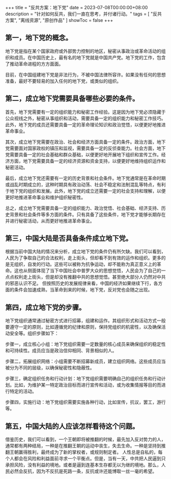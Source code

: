 +++
title = "反共方案：地下党"
date = 2023-07-08T00:00:00+08:00
description = "针对如何反共，我们一直在思考，并付诸行动。"
tags = [
    "反共方案",
    "离线资源",
    "原创作品"
]
showToc = false
+++

## 第一，地下党的概念。

地下党是指在某个国家政府或外部势力控制的地区，秘密从事政治或革命活动的组织和成员。在中国历史上，最有名的地下党就是中国共产党。地下党的工作，包含了推动革命进程的方方面面。

目前，在中国组建地下党是非法行为，不被中国法律所容许。如果没有任何的思想准备，最好不要轻易的加入任何的地下党，或类似的组织。

## 第二，成立地下党需要具备哪些必要的条件。

首先，地下党需要有一定的组织能力和秘密工作经验。这是因为地下党必须隐藏于公众视线之外，秘密从事组织和活动，需要具备一定的组织能力和秘密工作技巧。此外，地下党的成员还需要具备一定的革命理论知识和政治觉悟，以便更好地推进革命事业。

其次，成立地下党需要在政治、社会和经济方面具备一定的条件。政治方面，地下党需要面对国家政权的镇压和监视，需要具备一定的反侦查能力。社会方面，地下党需要具备一定的社会基础和群众基础，以便更好地开展地下组织和宣传工作。经济方面，地下党需要具备一定的经济资源和资金支持，以便更好地维持组织运作和秘密活动。

最后，成立地下党还需要有一定的历史背景和社会条件。地下党通常是在革命时期或战乱时期成立的，这种时期具有政治动荡、社会不稳定和法制混乱等特点，有利于地下党的组织和发展。此外，地下党的成立还需要一定的社会支持和理解，以便更好地推进革命事业和维护组织秘密性。

总之，成立地下党需要具备一定的组织能力、政治觉悟、社会基础、经济支持、历史背景和社会条件等多方面的条件。只有具备了这些条件，地下党才能够长期存在并进行秘密活动，从而更好地推进革命事业。

## 第三，中国大陆是否具备条件成立地下党。

根据当前中国大陆的情况来分析，成立地下党的条件仍有所欠缺。我们可以看到，人民为了争取自己的合法权利，走上街头，但却看不到有效的运作和组织。更多的是无组织，自发的行动。这些可以被称为抗争运动，却不能称为真正意义上的革命。这也从侧面体现了当下中国社会中普罗大众的思想觉悟，人民会为了自己的一点点权利走上街头，但是却没有推翻中共的思想觉悟。甚至绝大部分人仍然对中共的邪恶认识不足。
但按照历史的发展规律来看，中国的经济如果继续下行，各方面的条件会加速成熟，当革命到来的时候，地下党，反对党也会随之出现。

## 第四，成立地下党的步骤。

地下党组织通常通过秘密方式进行招募，组建和运作。其组织形式和活动方式一般要遵守一定的原则，比如遵循党的纪律和原则，保持党组织的机密性，以及确保活动安全等。组织步骤如下：

步骤一，成立核心小组：地下党组织需要一定数量的核心成员来确保组织的稳定性和可持续性。成员应当是政治信仰相同、背景相似的人。

步骤二，拓展组织网络：小组需要不断招募新成员，建立组织网络。这些成员应当被分为不同的层级，以确保秘密性和隐蔽性。

步骤三，确定组织任务和行动计划：地下党组织需要明确自己的组织任务和行动计划。比如，为维护某一特定政治目标而进行宣传和活动，或为收集情报等目的而进行特定的活动。

步骤四，实施行动：地下党组织需要实施各种行动，比如宣传，抗议，罢工，游行等。

## 第五，中国大陆的人应该怎样看待这个问题。

借鉴历史，我们可以看到，一个王朝即将被推翻的时候，最先加入反对势力的人，通常都有两种结局，一种是在推翻王朝的运动中丧生，失去生命。一种是坚持到推翻王朝赢得胜利，最终成为了新的掌权者，或规则制定者。
人性总是自私的，每个人都会在风险和利益面前寻求一个平衡点。但是，当有一天，中共把人民逼到只承担风险，没有利益的境地。或者是逼到连基本生存都无以为继的境地。那么，人民必然会反抗，因为不反抗是死路一条，反抗或许还能博取一丝一毫的希望。